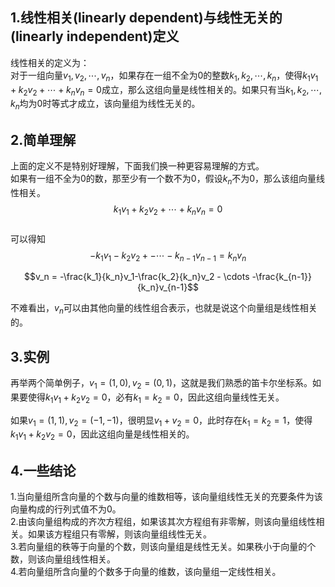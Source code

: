 ## 1.线性相关(linearly dependent)与线性无关的(linearly independent)定义
线性相关的定义为：  
对于一组向量$v_1, v_2, \cdots, v_n$，如果存在一组不全为0的整数$k_1, k_2, \cdots, k_n$，使得$k_1v_1 + k_2v_2 + \cdots + k_nv_n = 0$成立，那么这组向量是线性相关的。如果只有当$k_1, k_2, \cdots, k_n$均为0时等式才成立，该向量组为线性无关的。    


## 2.简单理解
上面的定义不是特别好理解，下面我们换一种更容易理解的方式。  
如果有一组不全为0的数，那至少有一个数不为0，假设$k_n$不为0，那么该组向量线性相关。  
$$k_1v_1 + k_2v_2 + \cdots + k_nv_n = 0$$  
可以得知  
$$-k_1v_1 - k_2v_2 +-\cdots -k_{n-1}v_{n-1} = k_nv_n$$  

$$v_n = -\frac{k_1}{k_n}v_1-\frac{k_2}{k_n}v_2 - \cdots -\frac{k_{n-1}}{k_n}v_{n-1}$$  

不难看出，$v_n$可以由其他向量的线性组合表示，也就是说这个向量组是线性相关的。

## 3.实例
再举两个简单例子，$v_1 = (1, 0), v_2 = (0, 1)$，这就是我们熟悉的笛卡尔坐标系。如果要使得$k_1v_1 + k_2v_2=0$，必有$k_1=k_2=0$，因此这组向量线性无关。  

如果$v_1 = (1, 1), v_2 = (-1, -1)$，很明显$v_1 + v_2 = 0$，此时存在$k_1 = k_2 = 1$，使得$k_1v_1 + k_2v_2 = 0$，因此这组向量是线性相关的。  

## 4.一些结论
1.当向量组所含向量的个数与向量的维数相等，该向量组线性无关的充要条件为该向量构成的行列式值不为0。  
2.由该向量组构成的齐次方程组，如果该其次方程组有非零解，则该向量组线性相关。如果该方程组只有零解，则该向量组线性无关。  
3.若向量组的秩等于向量的个数，则该向量组是线性无关。如果秩小于向量的个数，则该向量组线性相关。  
4.若向量组所含向量的个数多于向量的维数，该向量组一定线性相关。  
